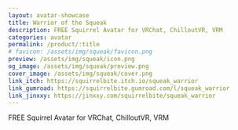 ```yaml
---
layout: avatar-showcase
title: Warrior of the Squeak
description: FREE Squirrel Avatar for VRChat, ChilloutVR, VRM
categories: avatar
permalink: /product/:title
# favicon: /assets/img/squeak/favicon.png
preview: /assets/img/squeak/icon.png
og_image: /assets/img/squeak/preview.png
cover_image: /assets/img/squeak/cover.png
link_itch: https://squirrelbite.itch.io/squeak_warrior
link_gumroad: https://squirrelbite.gumroad.com/l/squeak_warrior
link_jinxxy: https://jinxxy.com/squirrelbite/squeak_warrior
---
```

FREE Squirrel Avatar for VRChat, ChilloutVR, VRM
